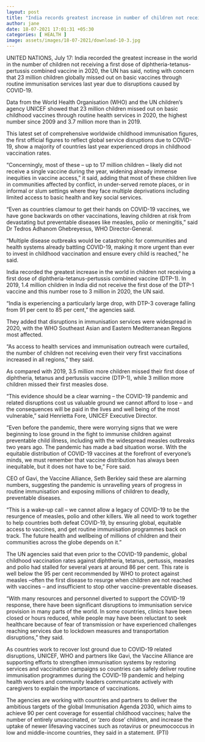 ```yaml
---
layout: post
title: "India records greatest increase in number of children not receiving first dose of DTP-1 vaccine in 2020: UN"
author: jane 
date: 18-07-2021 17:01:31 +05:30 
categories: [ HEALTH ] 
image: assets/images/18-07-2021/download-10-3.jpg
---
```

UNITED NATIONS, July 17: India recorded the greatest increase in the world in the number of children not receiving a first dose of diphtheria-tetanus-pertussis combined vaccine in 2020, the UN has said, noting with concern that 23 million children globally missed out on basic vaccines through routine immunisation services last year due to disruptions caused by COVID-19.

Data from the World Health Organisation (WHO) and the UN children’s agency UNICEF showed that 23 million children missed out on basic childhood vaccines through routine health services in 2020, the highest number since 2009 and 3.7 million more than in 2019.

This latest set of comprehensive worldwide childhood immunisation figures, the first official figures to reflect global service disruptions due to COVID-19, show a majority of countries last year experienced drops in childhood vaccination rates.

“Concerningly, most of these – up to 17 million children – likely did not receive a single vaccine during the year, widening already immense inequities in vaccine access,” it said, adding that most of these children live in communities affected by conflict, in under-served remote places, or in informal or slum settings where they face multiple deprivations including limited access to basic health and key social services.

“Even as countries clamour to get their hands on COVID-19 vaccines, we have gone backwards on other vaccinations, leaving children at risk from devastating but preventable diseases like measles, polio or meningitis,” said Dr Tedros Adhanom Ghebreyesus, WHO Director-General.

“Multiple disease outbreaks would be catastrophic for communities and health systems already battling COVID-19, making it more urgent than ever to invest in childhood vaccination and ensure every child is reached,” he said.

India recorded the greatest increase in the world in children not receiving a first dose of diphtheria-tetanus-pertussis combined vaccine (DTP-1). In 2019, 1.4 million children in India did not receive the first dose of the DTP-1 vaccine and this number rose to 3 million in 2020, the UN said.

“India is experiencing a particularly large drop, with DTP-3 coverage falling from 91 per cent to 85 per cent,” the agencies said.

They added that disruptions in immunisation services were widespread in 2020, with the WHO Southeast Asian and Eastern Mediterranean Regions most affected.

“As access to health services and immunisation outreach were curtailed, the number of children not receiving even their very first vaccinations increased in all regions,” they said.

As compared with 2019, 3.5 million more children missed their first dose of diphtheria, tetanus and pertussis vaccine (DTP-1), while 3 million more children missed their first measles dose.

“This evidence should be a clear warning – the COVID-19 pandemic and related disruptions cost us valuable ground we cannot afford to lose – and the consequences will be paid in the lives and well being of the most vulnerable,” said Henrietta Fore, UNICEF Executive Director.

“Even before the pandemic, there were worrying signs that we were beginning to lose ground in the fight to immunise children against preventable child illness, including with the widespread measles outbreaks two years ago. The pandemic has made a bad situation worse. With the equitable distribution of COVID-19 vaccines at the forefront of everyone’s minds, we must remember that vaccine distribution has always been inequitable, but it does not have to be,” Fore said.

CEO of Gavi, the Vaccine Alliance, Seth Berkley said these are alarming numbers, suggesting the pandemic is unravelling years of progress in routine immunisation and exposing millions of children to deadly, preventable diseases.

“This is a wake-up call – we cannot allow a legacy of COVID-19 to be the resurgence of measles, polio and other killers. We all need to work together to help countries both defeat COVID-19, by ensuring global, equitable access to vaccines, and get routine immunisation programmes back on track. The future health and wellbeing of millions of children and their communities across the globe depends on it.”

The UN agencies said that even prior to the COVID-19 pandemic, global childhood vaccination rates against diphtheria, tetanus, pertussis, measles and polio had stalled for several years at around 86 per cent. This rate is well below the 95 per cent recommended by WHO to protect against measles –often the first disease to resurge when children are not reached with vaccines – and insufficient to stop other vaccine-preventable diseases.

“With many resources and personnel diverted to support the COVID-19 response, there have been significant disruptions to immunisation service provision in many parts of the world. In some countries, clinics have been closed or hours reduced, while people may have been reluctant to seek healthcare because of fear of transmission or have experienced challenges reaching services due to lockdown measures and transportation disruptions,” they said.

As countries work to recover lost ground due to COVID-19 related disruptions, UNICEF, WHO and partners like Gavi, the Vaccine Alliance are supporting efforts to strengthen immunisation systems by restoring services and vaccination campaigns so countries can safely deliver routine immunisation programmes during the COVID-19 pandemic and helping health workers and community leaders communicate actively with caregivers to explain the importance of vaccinations.

The agencies are working with countries and partners to deliver the ambitious targets of the global Immunisation Agenda 2030, which aims to achieve 90 per cent coverage for essential childhood vaccines; halve the number of entirely unvaccinated, or ‘zero dose’ children, and increase the uptake of newer lifesaving vaccines such as rotavirus or pneumococcus in low and middle-income countries, they said in a statement. (PTI)